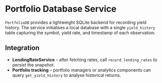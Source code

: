 # Portfolio Database Service

`PortfolioDB` provides a lightweight SQLite backend for recording yield
history. The service initialises a local database with a single
`yield_history` table capturing the symbol, yield rate, and timestamp of
each observation.

## Integration

- **LendingRateService** – after fetching rates, call
  `record_lending_rates` to persist the snapshot.
- **Portfolio tracking** – portfolio managers or analytics components can
  query `get_yield_history` to analyse historical returns.

